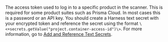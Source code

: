 The access token used to log in to a specific product in the  scanner. This is required for some product suites such as Prisma Cloud. In most cases this is a password or an API key. 
You should create a Harness text secret with your encrypted token and reference the secret using the format `\<+secrets.getValue("project.container-access-id")\>`. For more information, go to [Add and Reference Text Secrets](/docs/platform/secrets/add-use-text-secrets).